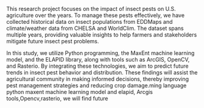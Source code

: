 This research project focuses on the impact of insect pests on U.S. agriculture over the years. To manage these pests effectively, 
we have collected historical data on insect populations from EDDMaps and climate/weather data from CHELSA and WorldClim. 
The dataset spans multiple years, providing valuable insights to help farmers and stakeholders mitigate future insect pest problems.

In this study, we utilize Python programming, the MaxEnt machine learning model, and the ELAPID library, along with tools such as ArcGIS, OpenCV, and Rasterio.
By integrating these technologies, we aim to predict future trends in insect pest behavior and distribution. These findings will assist the agricultural community in making informed decisions,
thereby improving pest management strategies and reducing crop damage.ming language python maxent machine learning model and elapid, Arcgis tools,Opencv,rasterio, we will find future
